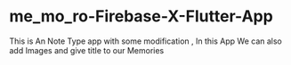 # me_mo_ro-Firebase-X-Flutter-App
This is An Note Type app with some modification , In this App We can also add Images and give title to our Memories
